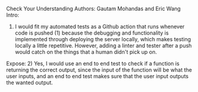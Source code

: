 Check Your Understanding
Authors: Gautam Mohandas and Eric Wang
Intro:
1) I would fit my automated tests as a Github action that runs whenever code is pushed (1) because the debugging and functionality is implemented through deploying the server locally, which makes testing locally a little repetitive. However, adding a linter and tester after a push would catch on the things that a human didn't pick up on.

Expose:
2) Yes, I would use an end to end test to check if a function is returning the correct output, since the input of the function will be what the user inputs, and an end to end test makes sure that the user input outputs the wanted output.



